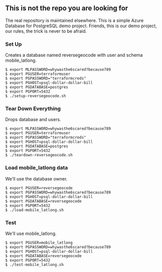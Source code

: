 ## This is not the repo you are looking for

The real repository is maintained elsewhere.  This is a simple Azure Database for PostgreSQL demo project. Friends, this is our demo project, our rules, the trick is never to be afraid. 


### Set Up

Creates a database named reversegeocode with user and schema mobile_latlong. 

```shell
$ export MLPASSWORD=whywasthe6scared?because789
$ export PGUSER=terraformuser
$ export PGPASSWORD="terraformcreds"
$ export PGHOST=psql-dollar-dollar-bill
$ export PGDATABASE=postgres
$ export PGPORT=5432
$ ./setup-reversegeocode.sh 
```

### Tear Down Everything

Drops database and users.

```shell
$ export MLPASSWORD=whywasthe6scared?because789
$ export PGUSER=terraformuser
$ export PGPASSWORD="terraformcreds"
$ export PGHOST=psql-dollar-dollar-bill
$ export PGDATABASE=postgres
$ export PGPORT=5432
$ ./teardown-reversegeocode.sh
```

### Load mobile_latlong data

We'll use the database owner.

```shell
$ export PGUSER=reversegeocode
$ export PGPASSWORD=whywasthe6scared?because789
$ export PGHOST=psql-dollar-dollar-bill
$ export PGDATABASE=reversegeocode
$ export PGPORT=5432
$ ./load-mobile_latlong.sh
```

### Test 

We'll use mobile_latlong.

```shell
$ export PGUSER=mobile_latlong
$ export PGPASSWORD=whywasthe6scared?because789
$ export PGHOST=psql-dollar-dollar-bill
$ export PGDATABASE=reversegeocode
$ export PGPORT=5432
$ ./test-mobile_latlong.sh
```


